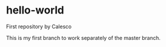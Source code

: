 # hello-world
First repository by Calesco

This is my first branch to work separately of the master branch.

